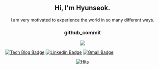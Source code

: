 <!--
**ingu627/ingu627** is a ✨ _special_ ✨ repository because its `README.md` (this file) appears on your GitHub profile.

Here are some ideas to get you started:

- 🔭 I’m currently working on ...
- 🌱 I’m currently learning ...
- 👯 I’m looking to collaborate on ...
- 🤔 I’m looking for help with ...
- 💬 Ask me about ...
- 📫 How to reach me: ...
- 😄 Pronouns: ...
- ⚡ Fun fact: ...
-->
<p align="center">
 <h2 align="center">Hi, I'm Hyunseok.</h2>
 <p align="center">I am very motivated to experience the world in so many different ways.</p>
</p>
<h3 align = "center">github_commit</h3>

<p align = "center">
  <img src="https://github-readme-stats.vercel.app/api?username=ingu627&show_icons=true">
</p>
  
[![Tech Blog Badge](http://img.shields.io/badge/-Tech%20blog-black?style=flat-square&logo=github&link=https://ingu627.github.io/)](https://ingu627.github.io/) [![Linkedin Badge](https://img.shields.io/badge/-LinkedIn-blue?style=flat-square&logo=Linkedin&logoColor=white&link=https://www.linkedin.com/in/ingu627/)](https://www.linkedin.com/in/ingu627/) [![Gmail Badge](https://img.shields.io/badge/Gmail-d14836?style=flat-square&logo=Gmail&logoColor=white&link=mailto:poeun627@gmail.com)](mailto:poeun627@gmail.com)
  
<div align=center>

[![Hits](https://hits.seeyoufarm.com/api/count/incr/badge.svg?url=https%3A%2F%2Fgithub.com%2Fingu627&count_bg=%2379C83D&title_bg=%23555555&icon=&icon_color=%23E7E7E7&title=hits&edge_flat=false)](https://hits.seeyoufarm.com)
    
</div>

